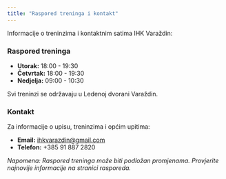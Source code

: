 ```yaml
---
title: "Raspored treninga i kontakt"
---
```


Informacije o treninzima i kontaktnim satima IHK Varaždin:

### Raspored treninga

- **Utorak:** 18:00 - 19:30
- **Četvrtak:** 18:00 - 19:30
- **Nedjelja:** 09:00 - 10:30

Svi treninzi se održavaju u Ledenoj dvorani Varaždin.

### Kontakt

Za informacije o upisu, treninzima i općim upitima:

- **Email:** ihkvarazdin@gmail.com
- **Telefon:** +385 91 887 2820

_Napomena: Raspored treninga može biti podložan promjenama. Provjerite najnovije informacije na stranici rasporeda._
